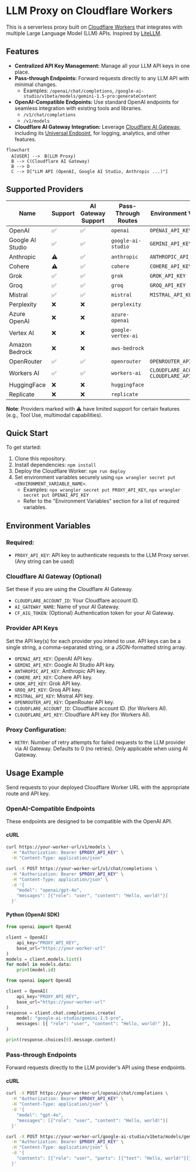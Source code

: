 # LLM Proxy on Cloudflare Workers

This is a serverless proxy built on [Cloudflare Workers](https://www.cloudflare.com/developer-platform/products/workers/) that integrates with multiple Large Language Model (LLM) APIs. Inspired by [LiteLLM](https://github.com/BerriAI/litellm).

## Features

- **Centralized API Key Management:** Manage all your LLM API keys in one place.
- **Pass-through Endpoints:** Forward requests directly to any LLM API with minimal changes.
  - Examples: `/openai/chat/completions`, `/google-ai-studio/v1beta/models/gemini-1.5-pro:generateContent`
- **OpenAI-Compatible Endpoints:** Use standard OpenAI endpoints for seamless integration with existing tools and libraries.
  - `/v1/chat/completions`
  - `/v1/models`
- **Cloudflare AI Gateway Integration:** Leverage [Cloudflare AI Gateway](https://www.cloudflare.com/developer-platform/products/ai-gateway/), including its [Universal Endpoint](https://developers.cloudflare.com/ai-gateway/providers/universal/), for logging, analytics, and other features.

```mermaid
flowchart
  A[USER] -->　B(LLM Proxy)
  B --> C(Cloudflare AI Gateway)
  B --> D
  C --> D["LLM API (OpenAI, Google AI Studio, Anthropic ...)"]
```

## Supported Providers

| Name             | Support | AI Gateway Support | Pass-Through Routes | Environment Variable                         |
| ---------------- | ------- | ------------------ | ------------------- | -------------------------------------------- |
| OpenAI           | ✅      | ✅                 | `openai`            | `OPENAI_API_KEY`                             |
| Google AI Studio | ✅      | ✅                 | `google-ai-studio`  | `GEMINI_API_KEY`                             |
| Anthropic        | ⚠️      | ✅                 | `anthropic`         | `ANTHROPIC_API_KEY`                          |
| Cohere           | ⚠️      | ✅                 | `cohere`            | `COHERE_API_KEY`                             |
| Grok             | ✅      | ✅                 | `grok`              | `GROK_API_KEY`                               |
| Groq             | ✅      | ✅                 | `groq`              | `GROQ_API_KEY`                               |
| Mistral          | ✅      | ✅                 | `mistral`           | `MISTRAL_API_KEY`                            |
| Perplexity       | ❌      | ❌                 | `perplexity`        |                                              |
| Azure OpenAI     | ❌      | ❌                 | `azure-openai`      |                                              |
| Vertex AI        | ❌      | ❌                 | `google-vertex-ai`  |                                              |
| Amazon Bedrock   | ❌      | ❌                 | `aws-bedrock`       |                                              |
| OpenRouter       | ✅      | ✅                 | `openrouter`        | `OPENROUTER_API_KEY`                         |
| Workers AI       | ✅      | ✅                 | `workers-ai`        | `CLOUDFLARE_ACCOUNT_ID` `CLOUDFLARE_API_KEY` |
| HuggingFace      | ❌      | ❌                 | `huggingface`       |                                              |
| Replicate        | ❌      | ❌                 | `replicate`         |                                              |

**Note**: Providers marked with ⚠️ have limited support for certain features (e.g., Tool Use, multimodal capabilities).

## Quick Start

To get started:

1. Clone this repository.
2. Install dependencies: `npm install`
3. Deploy the Cloudflare Worker: `npm run deploy`
4. Set environment variables securely using `npx wrangler secret put <ENVIRONMENT_VARIABLE_NAME>`.
   - Examples: `npx wrangler secret put PROXY_API_KEY`, `npx wrangler secret put OPENAI_API_KEY`
   - Refer to the "Environment Variables" section for a list of required variables.

## Environment Variables

### Required:

- `PROXY_API_KEY`: API key to authenticate requests to the LLM Proxy server. (Any string can be used)

### Cloudflare AI Gateway (Optional)

Set these if you are using the Cloudflare AI Gateway.

- `CLOUDFLARE_ACCOUNT_ID`: Your Cloudflare account ID.
- `AI_GATEWAY_NAME`: Name of your AI Gateway.
- `CF_AIG_TOKEN`: (Optional) Authentication token for your AI Gateway.

### Provider API Keys

Set the API key(s) for each provider you intend to use. API keys can be a single string, a comma-separated string, or a JSON-formatted string array.

- `OPENAI_API_KEY`: OpenAI API key.
- `GEMINI_API_KEY`: Google AI Studio API key.
- `ANTHROPIC_API_KEY`: Anthropic API key.
- `COHERE_API_KEY`: Cohere API key.
- `GROK_API_KEY`: Grok API key.
- `GROQ_API_KEY`: Groq API key.
- `MISTRAL_API_KEY`: Mistral API key.
- `OPENROUTER_API_KEY`: OpenRouter API key.
- `CLOUDFLARE_ACCOUNT_ID`: Cloudflare account ID. (for Workers AI).
- `CLOUDFLARE_API_KEY`: Cloudflare API key (for Workers AI).

### Proxy Configuration:

- `RETRY`: Number of retry attempts for failed requests to the LLM provider via AI Gateway. Defaults to 0 (no retries). Only applicable when using AI Gateway.

## Usage Example

Send requests to your deployed Cloudflare Worker URL with the appropriate route and API key.

### OpenAI-Compatible Endpoints

These endpoints are designed to be compatible with the OpenAI API.

#### cURL

```bash
curl https://your-worker-url/v1/models \
  -H "Authorization: Bearer $PROXY_API_KEY" \
  -H "Content-Type: application/json"
```

```bash
curl -X POST https://your-worker-url/v1/chat/completions \
  -H "Authorization: Bearer $PROXY_API_KEY" \
  -H "Content-Type: application/json" \
  -d '{
    "model": "openai/gpt-4o",
    "messages": [{"role": "user", "content": "Hello, world!"}]
  }'
```

#### Python (OpenAI SDK)

```Python
from openai import OpenAI

client = OpenAI(
    api_key="PROXY_API_KEY",
    base_url="https://your-worker-url"
)
models = client.models.list()
for model in models.data:
    print(model.id)
```

```python
from openai import OpenAI

client = OpenAI(
    api_key="PROXY_API_KEY",
    base_url="https://your-worker-url"
)
response = client.chat.completions.create(
    model: "google-ai-studio/gemini-1.5-pro",
    messages: [{ "role": "user", "content": "Hello, world!" }],
)

print(response.choices[0].message.content)
```

### Pass-through Endpoints

Forward requests directly to the LLM provider's API using these endpoints.

#### cURL

```bash
curl -X POST https://your-worker-url/openai/chat/completions \
  -H "Authorization: Bearer $PROXY_API_KEY" \
  -H "Content-Type: application/json" \
  -d '{
    "model": "gpt-4o",
    "messages": [{"role": "user", "content": "Hello, world!"}]
  }'
```

```bash
curl -X POST https://your-worker-url/google-ai-studio/v1beta/models/gemini-1.5-pro:generateContent \
  -H "Authorization: Bearer $PROXY_API_KEY" \
  -H "Content-Type: application/json" \
  -d '{
    "contents": [{"role": "user", "parts": [{"text": "Hello, world!"}]}]
  }'
```
